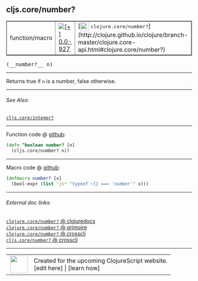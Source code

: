 ## cljs.core/number?



 <table border="1">
<tr>
<td>function/macro</td>
<td><a href="https://github.com/cljsinfo/cljs-api-docs/tree/0.0-927"><img valign="middle" alt="[+] 0.0-927" title="Added in 0.0-927" src="https://img.shields.io/badge/+-0.0--927-lightgrey.svg"></a> </td>
<td>
[<img height="24px" valign="middle" src="http://i.imgur.com/1GjPKvB.png"> <samp>clojure.core/number?</samp>](http://clojure.github.io/clojure/branch-master/clojure.core-api.html#clojure.core/number?)
</td>
</tr>
</table>


 <samp>
(__number?__ n)<br>
</samp>

---

Returns true if `n` is a number, false otherwise.



---


###### See Also:

[`cljs.core/integer?`](../cljs.core/integerQMARK.md)<br>

---




Function code @ [github](https://github.com/clojure/clojurescript/blob/r1896/src/cljs/cljs/core.cljs#L74-L75):

```clj
(defn ^boolean number? [n]
  (cljs.core/number? n))
```

<!--
Repo - tag - source tree - lines:

 <pre>
clojurescript @ r1896
└── src
    └── cljs
        └── cljs
            └── <ins>[core.cljs:74-75](https://github.com/clojure/clojurescript/blob/r1896/src/cljs/cljs/core.cljs#L74-L75)</ins>
</pre>

-->

---

Macro code @ [github](https://github.com/clojure/clojurescript/blob/r1896/src/clj/cljs/core.clj#L258-L259):

```clj
(defmacro number? [x]
  (bool-expr (list 'js* "typeof ~{} === 'number'" x)))
```

<!--
Repo - tag - source tree - lines:

 <pre>
clojurescript @ r1896
└── src
    └── clj
        └── cljs
            └── <ins>[core.clj:258-259](https://github.com/clojure/clojurescript/blob/r1896/src/clj/cljs/core.clj#L258-L259)</ins>
</pre>
-->

---


###### External doc links:

[`clojure.core/number?` @ clojuredocs](http://clojuredocs.org/clojure.core/number_q)<br>
[`clojure.core/number?` @ grimoire](http://conj.io/store/v1/org.clojure/clojure/1.7.0-beta3/clj/clojure.core/number%3F/)<br>
[`clojure.core/number?` @ crossclj](http://crossclj.info/fun/clojure.core/number%3F.html)<br>
[`cljs.core/number?` @ crossclj](http://crossclj.info/fun/cljs.core.cljs/number%3F.html)<br>

---

 <table>
<tr><td>
<img valign="middle" align="right" width="48px" src="http://i.imgur.com/Hi20huC.png">
</td><td>
Created for the upcoming ClojureScript website.<br>
[edit here] | [learn how]
</td></tr></table>

[edit here]:https://github.com/cljsinfo/cljs-api-docs/blob/master/cljsdoc/cljs.core/numberQMARK.cljsdoc
[learn how]:https://github.com/cljsinfo/cljs-api-docs/wiki/cljsdoc-files

<!--

This information was too distracting to show to readers, but I'll leave it
commented here since it is helpful to:

- pretty-print the data used to generate this document
- and show how to retrieve that data



The API data for this symbol:

```clj
{:description "Returns true if `n` is a number, false otherwise.",
 :return-type boolean,
 :ns "cljs.core",
 :name "number?",
 :signature ["[n]"],
 :history [["+" "0.0-927"]],
 :type "function/macro",
 :related ["cljs.core/integer?"],
 :full-name-encode "cljs.core/numberQMARK",
 :source {:code "(defn ^boolean number? [n]\n  (cljs.core/number? n))",
          :title "Function code",
          :repo "clojurescript",
          :tag "r1896",
          :filename "src/cljs/cljs/core.cljs",
          :lines [74 75]},
 :extra-sources [{:code "(defmacro number? [x]\n  (bool-expr (list 'js* \"typeof ~{} === 'number'\" x)))",
                  :title "Macro code",
                  :repo "clojurescript",
                  :tag "r1896",
                  :filename "src/clj/cljs/core.clj",
                  :lines [258 259]}],
 :full-name "cljs.core/number?",
 :clj-symbol "clojure.core/number?"}

```

Retrieve the API data for this symbol:

```clj
;; from Clojure REPL
(require '[clojure.edn :as edn])
(-> (slurp "https://raw.githubusercontent.com/cljsinfo/cljs-api-docs/catalog/cljs-api.edn")
    (edn/read-string)
    (get-in [:symbols "cljs.core/number?"]))
```

-->
